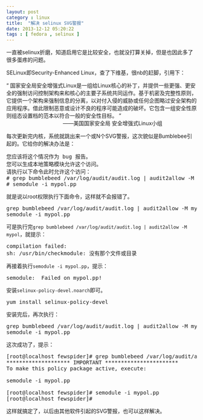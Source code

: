 ```yaml
---
layout: post
category : linux
title:  "解决 selinux SVG警报"
date: 2013-12-12 05:20:22 
tags : [ fedora , selinux ]
---
```

一直被selinux折磨，知道启用它是比较安全，也就没打算关掉，但是也因此多了很多蛋疼的问题。
<!-- more -->

SELinux即Security-Enhanced Linux，查了下维基，很nb的赶脚，引用下：


“	国家安全局安全增强式Linux是一组给Linux核心的补丁，并提供一些更强、更安全的强制访问控制架构来和核心的主要子系统共同运作。基于机密及完整性原则，它提供一个架构来强制信息的分离，以对付入侵的威胁或任何企图略过安全架构的应用程序。借此限制恶意或设计不良的程序可能造成的破坏。它包含一组安全性原则组态设置档的范本以符合一般的安全性目标。	”
 &nbsp;  &nbsp;  &nbsp;  &nbsp;  &nbsp;  &nbsp;  &nbsp;  &nbsp;  &nbsp;  &nbsp;  &nbsp;  &nbsp;  &nbsp; &nbsp;  &nbsp;  &nbsp;  &nbsp;  &nbsp;  &nbsp;  &nbsp;  &nbsp;  &nbsp;  &nbsp;  &nbsp;  &nbsp;  &nbsp;&nbsp;  &nbsp;  &nbsp;  &nbsp;  &nbsp;  &nbsp;  &nbsp;  &nbsp;  &nbsp;  &nbsp;  &nbsp;  &nbsp;  &nbsp;&nbsp;  &nbsp;  &nbsp;  &nbsp;  &nbsp;  &nbsp;   ——美国国家安全局 安全增强式Linux小组

每次更新完内核，系统就跳出来一个或N个SVG警报，这次貌似是Bumblebee引起的。它给你的解决办法是：

<pre class="prettyprint linenums">
您应该将这个情况作为 bug 报告。
您可以生成本地策略模块允许这个访问。
请执行以下命令此时允许这个访问：
# grep bumblebeed /var/log/audit/audit.log | audit2allow -M mypol
# semodule -i mypol.pp
</pre>

就是说以root权限执行下面命令，这样就不会报错了。

<pre class="prettyprint linenums">
grep bumblebeed /var/log/audit/audit.log | audit2allow -M mypol
semodule -i mypol.pp
</pre>

可是执行完`grep bumblebeed /var/log/audit/audit.log | audit2allow -M mypol`，就提示：

<pre class="prettyprint linenums">
compilation failed:
sh: /usr/bin/checkmodule: 没有那个文件或目录
</pre>

再接着执行`semodule -i mypol.pp`，提示：

<pre class="prettyprint linenums">
semodule:  Failed on mypol.pp!
</pre>

安装`selinux-policy-devel.noarch`即可。

<pre class="prettyprint linenums">
yum install selinux-policy-devel
</pre>

安装完后，再次执行：

<pre class="prettyprint linenums">
grep bumblebeed /var/log/audit/audit.log | audit2allow -M mypol
semodule -i mypol.pp
</pre>

这次成功了，提示：

<pre class="prettyprint linenums">
[root@localhost fewspider]# grep bumblebeed /var/log/audit/audit.log | audit2allow -M mypol
******************** IMPORTANT ***********************
To make this policy package active, execute:

semodule -i mypol.pp

[root@localhost fewspider]# semodule -i mypol.pp
[root@localhost fewspider]# 
</pre>

这样就搞定了，以后由其他软件引起的SVG警报，也可以这样解决。